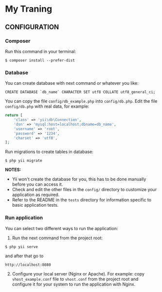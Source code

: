 My Traning
============================

CONFIGURATION
-------------

### Composer

Run this command in your terminal:

```
$ composer install --prefer-dist
```

### Database

You can create database with next command or whatever you like:

```mysql
CREATE DATABASE `db_name` CHARACTER SET utf8 COLLATE utf8_general_ci;
```

You can copy the file `config/db_example.php` into `config/db.php`.
Edit the file `config/db.php` with real data, for example:

```php
return [
    'class' => 'yii\db\Connection',
    'dsn' => 'mysql:host=localhost;dbname=db_name',
    'username' => 'root',
    'password' => '1234',
    'charset' => 'utf8',
];
```

Run migrations to create tables in database:

```
$ php yii migrate
```

**NOTES:**
- Yii won't create the database for you, this has to be done manually before you can access it.
- Check and edit the other files in the `config/` directory to customize your application as required.
- Refer to the README in the `tests` directory for information specific to basic application tests.

### Run application

You can select two different ways to run the application:

1. Run the next command from the project root:

```
$ php yii serve
```

and after that go to 
~~~
http://localhost:8080
~~~

2. Configure your local server (Nginx or Apache).
For example: copy `vhost_example.conf` file to `vhost.conf` from the project root and configure it for your system
to run the application with Nginx.
